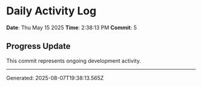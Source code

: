 # Daily Activity Log

**Date**: Thu May 15 2025
**Time**: 2:38:13 PM
**Commit**: 5

## Progress Update

This commit represents ongoing development activity.

---
Generated: 2025-08-07T19:38:13.565Z
